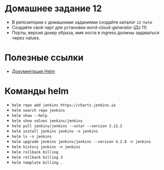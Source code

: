 # Домашнее задание 12

- В репозитории с домашними заданиями создайте каталог `12-helm`
- Создайте свой чарт для установки word-cloud-generator (Дз 11)
- Порты, версия докер образа, имя хоста в ingress должны задаваться через values.

# Полезные ссылки

- [Документация Helm](https://helm.sh/)

# Команды helm

- `helm repo add jenkins https://charts.jenkins.io`
- `helm search repo jenkins`
- `helm show --help`
- `helm show values jenkins/jenkins`
- `helm pull jenkins/jenkins --untar --version 3.12.2`
- `helm install jenkins jenkins -n jenkins`
- `helm ls -n jenkins`
- `helm upgrade jenkins jenkins/jenkins --version 4.2.8 -n jenkins`
- `helm history jenkins -n jenkins`
- `helm rollback billing`
- `helm rollback billing 3`
- `helm template billing .`
